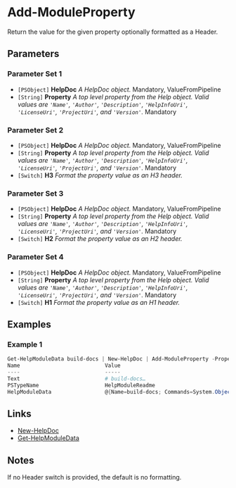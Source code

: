 # Add-ModuleProperty

Return the value for the given property optionally formatted as a Header.

## Parameters

### Parameter Set 1

- `[PSObject]` **HelpDoc** _A HelpDoc object._ Mandatory, ValueFromPipeline
- `[String]` **Property** _A top level property from the Help object. Valid values are `'Name'`, `'Author'`, `'Description'`, `'HelpInfoUri'`, `'LicenseUri'`, `'ProjectUri'`, and `'Version'`._ Mandatory

### Parameter Set 2

- `[PSObject]` **HelpDoc** _A HelpDoc object._ Mandatory, ValueFromPipeline
- `[String]` **Property** _A top level property from the Help object. Valid values are `'Name'`, `'Author'`, `'Description'`, `'HelpInfoUri'`, `'LicenseUri'`, `'ProjectUri'`, and `'Version'`._ Mandatory
- `[Switch]` **H3** _Format the property value as an H3 header._ 

### Parameter Set 3

- `[PSObject]` **HelpDoc** _A HelpDoc object._ Mandatory, ValueFromPipeline
- `[String]` **Property** _A top level property from the Help object. Valid values are `'Name'`, `'Author'`, `'Description'`, `'HelpInfoUri'`, `'LicenseUri'`, `'ProjectUri'`, and `'Version'`._ Mandatory
- `[Switch]` **H2** _Format the property value as an H2 header._ 

### Parameter Set 4

- `[PSObject]` **HelpDoc** _A HelpDoc object._ Mandatory, ValueFromPipeline
- `[String]` **Property** _A top level property from the Help object. Valid values are `'Name'`, `'Author'`, `'Description'`, `'HelpInfoUri'`, `'LicenseUri'`, `'ProjectUri'`, and `'Version'`._ Mandatory
- `[Switch]` **H1** _Format the property value as an H1 header._ 

## Examples

### Example 1



```powershell
Get-HelpModuleData build-docs | New-HelpDoc | Add-ModuleProperty -Property Name -H1
Name                           Value
----                           -----
Text                           # build-docs…
PSTypeName                     HelpModuleReadme
HelpModuleData                 @{Name=build-docs; Commands=System.Object[]; Author=System.Object[]; Description=System.Object[]; …
```

## Links

- [New-HelpDoc](New-HelpDoc.md)
- [Get-HelpModuleData](Get-HelpModuleData.md)

## Notes

If no Header switch is provided, the default is no formatting.
